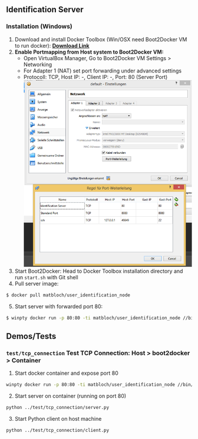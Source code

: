 ## Identification Server

### Installation (Windows)

1. Download and install Docker Toolbox (Win/OSX need Boot2Docker VM to run docker): [**Download Link**](https://www.docker.com/products/docker-toolbox)
2. **Enable Portmapping from Host system to Boot2Docker VM:**
	- Open VirtualBox Manager, Go to Boot2Docker VM Settings > Networking
	- For Adapter 1 (NAT) set port forwarding under advanced settings
	- Protocoll: TCP, Host IP: -, Client IP: -, Port: 80 (Server Port)
	![Virtual Box Settings](doc/img/vm_settings.png)
3. Start Boot2Docker: Head to Docker Toolbox installation directory and run `start.sh` with Git shell
4. Pull server image:
```bash
$ docker pull matbloch/user_identification_node
```
5. Start server with forwarded port 80: 
```bash
$ winpty docker run -p 80:80 -ti matbloch/user_identification_node //bin/bash
```

## Demos/Tests

### `test/tcp_connection` Test TCP Connection: Host > boot2docker > Container

1. Start docker container and expose port 80
```bash
winpty docker run -p 80:80 -ti matbloch/user_identification_node //bin/bash
```
2. Start server on container (running on port 80)
```bash
python ../test/tcp_connection/server.py
```
3. Start Python client on host machine
```bash
python ../test/tcp_connection/client.py
```